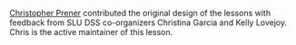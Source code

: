 [Christopher Prener](https://chris-prener.github.io) contributed the original design of the lessons with feedback from SLU DSS co-organizers Christina Garcia and Kelly Lovejoy. Chris is the active maintainer of this lesson.
